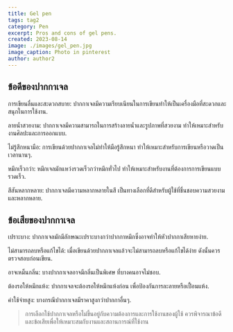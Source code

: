 ```yaml
---
title: Gel pen
tags: tag2
category: Pen
excerpt: Pros and cons of gel pens.
created: 2023-08-14
image: ./images/gel_pen.jpg
image_caption: Photo in pinterest
author: author2
---
```


## ข้อดีของปากกาเจล

การเขียนลื่นและสะดวกสบาย: ปากกาเจลมีความเรียบเนียนในการเขียนทำให้เป็นเครื่องมือที่สะดวกและสนุกในการใช้งาน.

ลายน้ำสวยงาม: ปากกาเจลมีความสามารถในการสร้างลายน้ำและรูปภาพที่สวยงาม ทำให้เหมาะสำหรับงานศิลปะและการออกแบบ.

ไม่รู้สึกหนามือ: การเขียนด้วยปากกาเจลไม่ทำให้มือรู้สึกหนา ทำให้เหมาะสำหรับการเขียนหรือวาดเป็นเวลานานๆ.

หมึกเร็วกว่า: หมึกเจลมักแหว่งรวดเร็วกว่าหมึกทั่วไป ทำให้เหมาะสำหรับงานที่ต้องการการเขียนแบบรวดเร็ว.

สีสันหลากหลาย: ปากกาเจลมีความหลากหลายในสี เป็นทางเลือกที่ดีสำหรับผู้ใช้ที่ชื่นชอบความสวยงามและหลากหลาย.

## ข้อเสียของปากกาเจล

เปราะบาง: ปากกาเจลมักมีลักษณะเปราะบางกว่าปากกาหมึกซึ่งอาจทำให้หัวปากกาเสียหายง่าย.

ไม่สามารถลบหรือแก้ไขได้: เมื่อเขียนด้วยปากกาเจลแล้วจะไม่สามารถลบหรือแก้ไขได้ง่าย ดังนั้นควรตรวจสอบก่อนเขียน.

อาจเหม็นกลิ่น: บางปากกาเจลอาจมีกลิ่นเป็นพิเศษ ที่บางคนอาจไม่ชอบ.

ต้องรอให้หมึกแห้ง: ปากกาเจลจะต้องรอให้หมึกแห้งก่อน เพื่อป้องกันการละลายหรือเปื้อนแห้ง.

ค่าใช้จ่ายสูง: บางกรณีปากกาเจลมีราคาสูงกว่าปากกาอื่นๆ.

> การเลือกใช้ปากกาเจลหรือไม่ขึ้นอยู่กับความต้องการและการใช้งานของผู้ใช้ ควรพิจารณาข้อดีและข้อเสียเพื่อให้เหมาะสมกับงานและสถานการณ์ที่ใช้งาน
